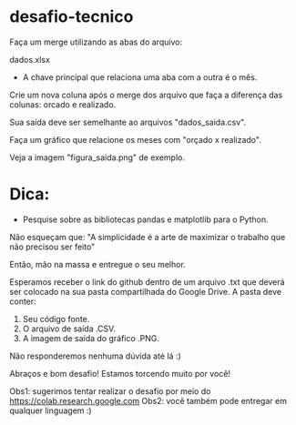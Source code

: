 # desafio-tecnico

Faça um merge utilizando as abas do arquivo: 

dados.xlsx

 - A chave principal que relaciona uma aba com a outra é o 
mês.

Crie um nova coluna após o merge dos arquivo que faça a diferença das colunas: orcado e realizado.

Sua saída deve ser semelhante ao arquivos "dados_saida.csv".


Faça um gráfico que relacione os meses com "orçado x realizado".

Veja a imagem "figura_saida.png" de exemplo.

# Dica:

-  Pesquise sobre as bibliotecas pandas e matplotlib para o Python.

Não esqueçam que: "A simplicidade é a arte de maximizar o trabalho que não precisou ser feito"

Então, mão na massa e entregue o seu melhor.

Esperamos receber o link do github dentro de um arquivo .txt que deverá ser colocado na sua pasta compartilhada
do Google Drive. A pasta deve conter:

1) Seu código fonte.
2) O arquivo de saída .CSV.
3) A imagem de saída do gráfico .PNG.



Não responderemos nenhuma dúvida até lá :)


Abraços e bom desafio! Estamos torcendo muito por você!


Obs1: sugerimos tentar realizar o desafio por meio do https://colab.research.google.com
Obs2: você também pode entregar em qualquer linguagem :)
